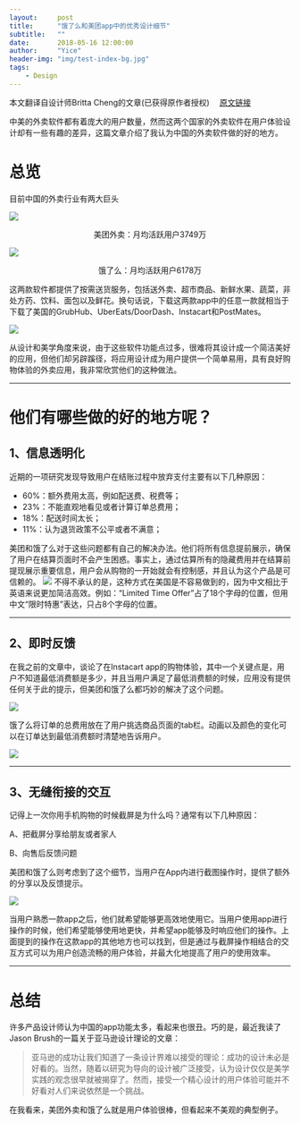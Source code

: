 ```yaml
---
layout:     post
title:      "饿了么和美团app中的优秀设计细节"
subtitle:   ""
date:       2018-05-16 12:00:00
author:     "Yice"
header-img: "img/test-index-bg.jpg"
tags:
    - Design
---
```


本文翻译自设计师Britta Cheng的文章(已获得原作者授权) 　[原文链接](https://uxdesign.cc/what-can-we-learn-from-the-design-of-delivery-apps-in-china-e5af4675cec8?nsukey=ujMD7FNHabxiSqHCZatXlqIrT58rA7GVUQjsASS7ZOkTTs5jKaMJCF4KWzLlL1ETtzDHtW78Ydh%2BobWEYqmLhLJ2H1DmRh1EbXKRMIH%2BNcwqkdSLQI2VMQBKznQnP1ynnsi%2BNNNcPHCHmGzI00MRuULr%2BnNfACadfClHYNhlk5Oa%2BhnkYQQXUTkKgn%2F4egzuEccrUjUnR%2FBF7dn3k%2FzrjA%3D%3D)

中美的外卖软件都有着庞大的用户数量，然而这两个国家的外卖软件在用户体验设计却有一些有趣的差异，这篇文章介绍了我认为中国的外卖软件做的好的地方。


# 总览

目前中国的外卖行业有两大巨头


![](https://user-gold-cdn.xitu.io/2018/5/16/16369916c4e545be?w=474&h=263&f=png&s=41753)

<center>美团外卖：月均活跃用户3749万</center>


![](https://user-gold-cdn.xitu.io/2018/5/16/1636992a8f6d860c?w=540&h=167&f=png&s=7729)

<center>饿了么：月均活跃用户6178万</center>



这两款软件都提供了按需送货服务，包括送外卖、超市商品、新鲜水果、蔬菜，非处方药、饮料、面包以及鲜花。换句话说，下载这两款app中的任意一款就相当于下载了美国的GrubHub、UberEats/DoorDash、Instacart和PostMates。


![](https://user-gold-cdn.xitu.io/2018/5/16/1636993c3ad1ad17?w=1600&h=1600&f=png&s=988009)

从设计和美学角度来说，由于这些软件功能点过多，很难将其设计成一个简洁美好的应用，但他们却另辟蹊径，将应用设计成为用户提供一个简单易用，具有良好购物体验的外卖应用，我非常欣赏他们的这种做法。
---- --

# 他们有哪些做的好的地方呢？




## 1、信息透明化

近期的一项研究发现导致用户在结账过程中放弃支付主要有以下几种原因：

* 60%：额外费用太高，例如配送费、税费等；
* 23%：不能直观地看见或者计算订单总费用；
* 18%：配送时间太长；
* 11%：认为退货政策不公平或者不满意；

美团和饿了么对于这些问题都有自己的解决办法。他们将所有信息提前展示，确保了用户在结算页面时不会产生困惑。事实上，通过估算所有的隐藏费用并在结算前提现展示重要信息，用户会从购物的一开始就会有控制感，并且认为这个产品是可信赖的。
![](https://user-gold-cdn.xitu.io/2018/5/16/1636997ec8a547aa?w=2000&h=1787&f=jpeg&s=110356)
不得不承认的是，这种方式在美国是不容易做到的，因为中文相比于英语来说更加简洁高效。例如：“Limited Time Offer”占了18个字母的位置，但用中文“限时特惠”表达，只占8个字母的位置。


--- -

## 2、即时反馈

在我之前的文章中，谈论了在Instacart app的购物体验，其中一个关键点是，用户不知道最低消费额是多少，并且当用户满足了最低消费额的时候，应用没有提供任何关于此的提示，但美团和饿了么都巧妙的解决了这个问题。

![](https://user-gold-cdn.xitu.io/2018/5/16/163699a405227ff0?w=1080&h=885&f=gif&s=1103176)

饿了么将订单的总费用放在了用户挑选商品页面的tab栏。动画以及颜色的变化可以在订单达到最低消费额时清楚地告诉用户。

![](https://user-gold-cdn.xitu.io/2018/5/16/163699a88f8254e8?w=2000&h=1787&f=jpeg&s=113453)
--- -

## 3、无缝衔接的交互

记得上一次你用手机购物的时候截屏是为什么吗？通常有以下几种原因：

A、把截屏分享给朋友或者家人

B、向售后反馈问题

美团和饿了么则考虑到了这个细节，当用户在App内进行截图操作时，提供了额外的分享以及反馈提示。


![](https://user-gold-cdn.xitu.io/2018/5/16/163699ae22df00a4?w=2000&h=4626&f=jpeg&s=264162)

当用户熟悉一款app之后，他们就希望能够更高效地使用它。当用户使用app进行操作的时候，他们希望能够使用地更快，并希望app能够及时响应他们的操作。上面提到的操作在这款app的其他地方也可以找到，但是通过与截屏操作相结合的交互方式可以为用户创造流畅的用户体验，并最大化地提高了用户的使用效率。
------ ---

# 总结

许多产品设计师认为中国的app功能太多，看起来也很丑。巧的是，最近我读了Jason Brush的一篇关于亚马逊设计理论的文章：

>亚马逊的成功让我们知道了一条设计界难以接受的理论：成功的设计未必是好看的。当然，随着以研究为导向的设计被广泛接受，认为设计仅仅是美学实践的观念很早就被揭穿了。然而，接受一个精心设计的用户体验可能并不好看对人们来说依然是一个挑战。 

在我看来，美团外卖和饿了么就是用户体验很棒，但看起来不美观的典型例子。